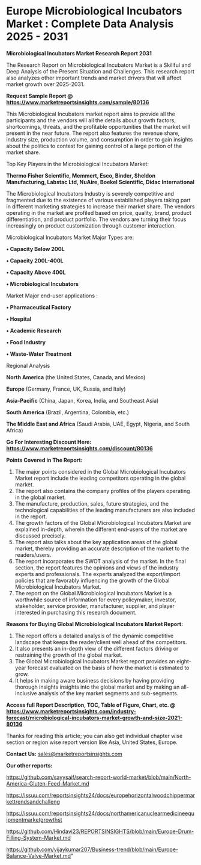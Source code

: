 # Europe Microbiological Incubators Market : Complete Data Analysis 2025 - 2031

<strong>Microbiological Incubators Market Research Report 2031</strong>

The Research Report on Microbiological Incubators Market is a Skillful and Deep Analysis of the Present Situation and Challenges. This research report also analyzes other important trends and market drivers that will affect market growth over 2025-2031.

<strong>Request Sample Report @ <a href=https://www.marketreportsinsights.com/sample/80136>https://www.marketreportsinsights.com/sample/80136</a></strong>

This Microbiological Incubators market report aims to provide all the participants and the vendors will all the details about growth factors, shortcomings, threats, and the profitable opportunities that the market will present in the near future. The report also features the revenue share, industry size, production volume, and consumption in order to gain insights about the politics to contest for gaining control of a large portion of the market share.

Top Key Players in the Microbiological Incubators Market:

<strong>Thermo Fisher Scientific, Memmert, Esco, Binder, Sheldon Manufacturing, Labstac Ltd, NuAire, Boekel Scientific, Didac International</strong>

The Microbiological Incubators Industry is severely competitive and fragmented due to the existence of various established players taking part in different marketing strategies to increase their market share. The vendors operating in the market are profiled based on price, quality, brand, product differentiation, and product portfolio. The vendors are turning their focus increasingly on product customization through customer interaction.

Microbiological Incubators Market Major Types are:

<strong>• Capacity Below 200L

• Capacity 200L-400L

• Capacity Above 400L

• Microbiological Incubators</strong>

Market Major end-user applications :

<strong>• Pharmaceutical Factory

• Hospital

• Academic Research

• Food Industry

• Waste-Water Treatment</strong>

Regional Analysis

</u><strong><b>North America</b></strong> (the United States, Canada, and Mexico)

<strong><b>Europe </b></strong>(Germany, France, UK, Russia, and Italy)

<strong><b>Asia-Pacific</b></strong> (China, Japan, Korea, India, and Southeast Asia)

<strong><b>South America</b></strong> (Brazil, Argentina, Colombia, etc.)

<strong><b>The Middle East and Africa</b></strong> (Saudi Arabia, UAE, Egypt, Nigeria, and South Africa)

<strong>Go For Interesting Discount Here: <a href=https://www.marketreportsinsights.com/discount/80136>https://www.marketreportsinsights.com/discount/80136</a></strong>

<strong>Points Covered in The Report:</strong>
<ol>
  <li>The major points considered in the Global Microbiological Incubators Market report include the leading competitors operating in the global market.</li>
  <li>The report also contains the company profiles of the players operating in the global market.</li>
  <li>The manufacture, production, sales, future strategies, and the technological capabilities of the leading manufacturers are also included in the report.</li>
  <li>The growth factors of the Global Microbiological Incubators Market are explained in-depth, wherein the different end-users of the market are discussed precisely.</li>
  <li>The report also talks about the key application areas of the global market, thereby providing an accurate description of the market to the readers/users.</li>
  <li>The report incorporates the SWOT analysis of the market. In the final section, the report features the opinions and views of the industry experts and professionals. The experts analyzed the export/import policies that are favorably influencing the growth of the Global Microbiological Incubators Market.</li>
  <li>The report on the Global Microbiological Incubators Market is a worthwhile source of information for every policymaker, investor, stakeholder, service provider, manufacturer, supplier, and player interested in purchasing this research document.</li>
</ol>
<strong>Reasons for Buying Global Microbiological Incubators Market Report:</strong>

<ol>
  <li>The report offers a detailed analysis of the dynamic competitive landscape that keeps the reader/client well ahead of the competitors.</li>
  <li>It also presents an in-depth view of the different factors driving or restraining the growth of the global market.</li>
  <li>The Global Microbiological Incubators Market report provides an eight-year forecast evaluated on the basis of how the market is estimated to grow.</li>
  <li>It helps in making aware business decisions by having providing thorough insights insights into the global market and by making an all-inclusive analysis of the key market segments and sub-segments.</li>
</ol>
<strong>Access full Report Description, TOC, Table of Figure, Chart, etc. @ <a href=https://www.marketreportsinsights.com/industry-forecast/microbiological-incubators-market-growth-and-size-2021-80136>https://www.marketreportsinsights.com/industry-forecast/microbiological-incubators-market-growth-and-size-2021-80136</a></strong>


Thanks for reading this article; you can also get individual chapter wise section or region wise report version like Asia, United States, Europe.

<strong>Contact Us:</strong>
sales@marketreportsinsights.com

<strong>Our other reports:</strong>

<a href=https://github.com/sayysaif/search-report-world-market/blob/main/North-America-Gluten-Feed-Market.md>https://github.com/sayysaif/search-report-world-market/blob/main/North-America-Gluten-Feed-Market.md</a>

<a href=https://issuu.com/reportsinsights24/docs/europehorizontalwoodchippermarkettrendsandchalleng>https://issuu.com/reportsinsights24/docs/europehorizontalwoodchippermarkettrendsandchalleng</a>

<a href=https://issuu.com/reportsinsights24/docs/northamericanuclearmedicineequipmentmarketgrowthst>https://issuu.com/reportsinsights24/docs/northamericanuclearmedicineequipmentmarketgrowthst</a>

<a href=https://github.com/Hindavi23/REPORTSINSIGHTS/blob/main/Europe-Drum-Filling-System-Market.md>https://github.com/Hindavi23/REPORTSINSIGHTS/blob/main/Europe-Drum-Filling-System-Market.md</a>

<a href=https://github.com/vijaykumar207/Business-trend/blob/main/Europe-Balance-Valve-Market.md>https://github.com/vijaykumar207/Business-trend/blob/main/Europe-Balance-Valve-Market.md</a>"
